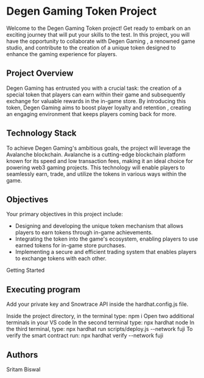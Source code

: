 # Degen Gaming Token Project

Welcome to the Degen Gaming Token project! Get ready to embark on an exciting journey that will put your skills to the test. In this project, you will have the opportunity to collaborate with Degen Gaming , a renowned game studio, and contribute to the creation of a unique token designed to enhance the gaming experience for players.

## Project Overview

Degen Gaming has entrusted you with a crucial task: the creation of a special token that players can earn within their game and subsequently exchange for valuable rewards in the in-game store. By introducing this token, Degen Gaming aims to boost player loyalty and retention , creating an engaging environment that keeps players coming back for more.

## Technology Stack

To achieve Degen Gaming's ambitious goals, the project will leverage the Avalanche blockchain. Avalanche is a cutting-edge blockchain platform known for its speed and low transaction fees, making it an ideal choice for powering web3 gaming projects. This technology will enable players to seamlessly earn, trade, and utilize the tokens in various ways within the game.

## Objectives

Your primary objectives in this project include:

- Designing and developing the unique token mechanism that allows players to earn tokens through in-game achievements.
- Integrating the token into the game's ecosystem, enabling players to use earned tokens for in-game store purchases.
- Implementing a secure and efficient trading system that enables players to exchange tokens with each other.

Getting Started

## Executing program

Add your private key and Snowtrace API inside the hardhat.config.js file.

Inside the project directory, in the terminal type: npm i
Open two additional terminals in your VS code
In the second terminal type: npx hardhat node
In the third terminal, type: npx hardhat run scripts/deploy.js --network fuji
To verify the smart contract run: npx hardhat verify <Contract Address> --network fuji

## Authors

Sritam Biswal
